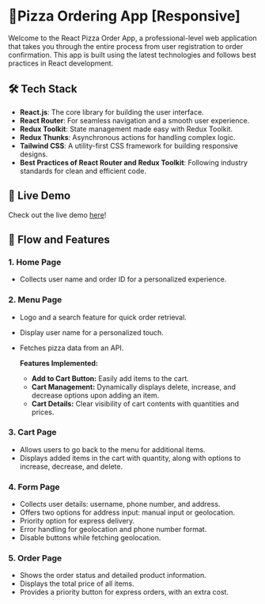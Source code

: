 # 🍕Pizza Ordering App [Responsive]

Welcome to the React Pizza Order App, a professional-level web application that takes you through the entire process from user registration to order confirmation. This app is built using the latest technologies and follows best practices in React development.

## 🛠️ Tech Stack

- **React.js**: The core library for building the user interface.
- **React Router**: For seamless navigation and a smooth user experience.
- **Redux Toolkit**: State management made easy with Redux Toolkit.
- **Redux Thunks**: Asynchronous actions for handling complex logic.
- **Tailwind CSS**: A utility-first CSS framework for building responsive designs.
- **Best Practices of React Router and Redux Toolkit**: Following industry standards for clean and efficient code.

## 🚀 Live Demo

Check out the live demo [here](https://anurag-pizza-ordering-app.netlify.app/)!

## 🌟 Flow and Features

### 1. Home Page

- Collects user name and order ID for a personalized experience.

### 2. Menu Page

- Logo and a search feature for quick order retrieval.
- Display user name for a personalized touch.
- Fetches pizza data from an API.
  
  **Features Implemented:**
  
  - **Add to Cart Button:** Easily add items to the cart.
  - **Cart Management:** Dynamically displays delete, increase, and decrease options upon adding an item.
  - **Cart Details:** Clear visibility of cart contents with quantities and prices.

### 3. Cart Page

- Allows users to go back to the menu for additional items.
- Displays added items in the cart with quantity, along with options to increase, decrease, and delete.

### 4. Form Page

- Collects user details: username, phone number, and address.
- Offers two options for address input: manual input or geolocation.
- Priority option for express delivery.
- Error handling for geolocation and phone number format.
- Disable buttons while fetching geolocation.

### 5. Order Page

- Shows the order status and detailed product information.
- Displays the total price of all items.
- Provides a priority button for express orders, with an extra cost.



